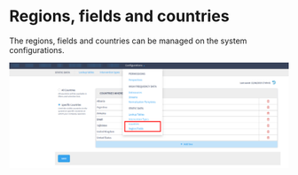 # Regions, fields and countries

The regions, fields and countries can be managed on the system configurations.

![Example of regions, fields and countries management](<../../.gitbook/assets/image (432).png>)
